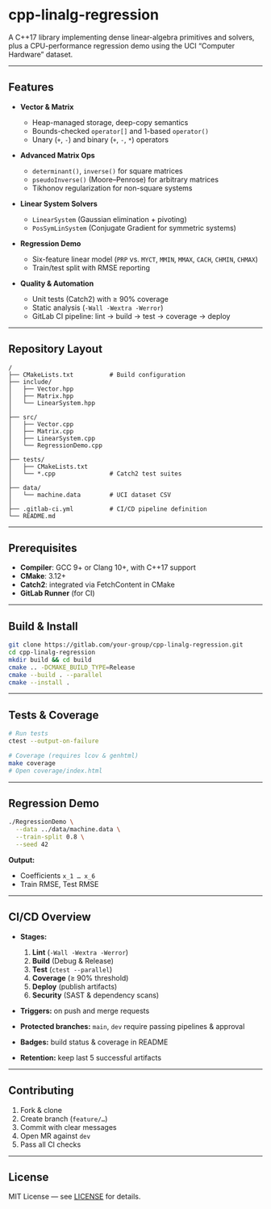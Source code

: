 # cpp-linalg-regression

A C++17 library implementing dense linear-algebra primitives and solvers, plus a CPU-performance regression demo using the UCI “Computer Hardware” dataset.

---

## Features

- **Vector & Matrix**  
  - Heap-managed storage, deep-copy semantics  
  - Bounds-checked `operator[]` and 1-based `operator()`  
  - Unary (`+`, `-`) and binary (`+`, `-`, `*`) operators  

- **Advanced Matrix Ops**  
  - `determinant()`, `inverse()` for square matrices  
  - `pseudoInverse()` (Moore–Penrose) for arbitrary matrices  
  - Tikhonov regularization for non-square systems  

- **Linear System Solvers**  
  - `LinearSystem` (Gaussian elimination + pivoting)  
  - `PosSymLinSystem` (Conjugate Gradient for symmetric systems)  

- **Regression Demo**  
  - Six-feature linear model (`PRP` vs. `MYCT`, `MMIN`, `MMAX`, `CACH`, `CHMIN`, `CHMAX`)  
  - Train/test split with RMSE reporting  

- **Quality & Automation**  
  - Unit tests (Catch2) with ≥ 90% coverage  
  - Static analysis (`-Wall -Wextra -Werror`)  
  - GitLab CI pipeline: lint → build → test → coverage → deploy  

---

## Repository Layout

```
/
├── CMakeLists.txt          # Build configuration
├── include/
│   ├── Vector.hpp
│   ├── Matrix.hpp
│   └── LinearSystem.hpp
│
├── src/
│   ├── Vector.cpp
│   ├── Matrix.cpp
│   ├── LinearSystem.cpp
│   └── RegressionDemo.cpp
│
├── tests/
│   ├── CMakeLists.txt
│   └── *.cpp               # Catch2 test suites
│
├── data/
│   └── machine.data        # UCI dataset CSV
│
├── .gitlab-ci.yml          # CI/CD pipeline definition
└── README.md
```

---

## Prerequisites

- **Compiler**: GCC 9+ or Clang 10+, with C++17 support  
- **CMake**: 3.12+  
- **Catch2**: integrated via FetchContent in CMake  
- **GitLab Runner** (for CI)

---

## Build & Install

```bash
git clone https://gitlab.com/your-group/cpp-linalg-regression.git
cd cpp-linalg-regression
mkdir build && cd build
cmake .. -DCMAKE_BUILD_TYPE=Release
cmake --build . --parallel
cmake --install .
```

---

## Tests & Coverage

```bash
# Run tests
ctest --output-on-failure

# Coverage (requires lcov & genhtml)
make coverage
# Open coverage/index.html
```  

---

## Regression Demo

```bash
./RegressionDemo \
  --data ../data/machine.data \
  --train-split 0.8 \
  --seed 42
```

**Output:**  
- Coefficients `x_1 … x_6`  
- Train RMSE, Test RMSE  

---

## CI/CD Overview

- **Stages:**  
  1. **Lint** (`-Wall -Wextra -Werror`)  
  2. **Build** (Debug & Release)  
  3. **Test** (`ctest --parallel`)  
  4. **Coverage** (≥ 90% threshold)  
  5. **Deploy** (publish artifacts)  
  6. **Security** (SAST & dependency scans)

- **Triggers:** on push and merge requests  
- **Protected branches:** `main`, `dev` require passing pipelines & approval  
- **Badges:** build status & coverage in README  
- **Retention:** keep last 5 successful artifacts  

---

## Contributing

1. Fork & clone  
2. Create branch (`feature/…`)  
3. Commit with clear messages  
4. Open MR against `dev`  
5. Pass all CI checks  

---

## License

MIT License — see [LICENSE](LICENSE) for details.
